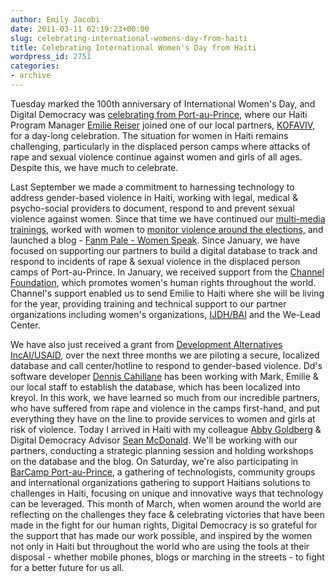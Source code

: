 ```yaml
---
author: Emily Jacobi
date: 2011-03-11 02:19:23+00:00
slug: celebrating-international-womens-day-from-haiti
title: Celebrating International Women's Day from Haiti
wordpress_id: 2751
categories:
- archive
---
```


Tuesday marked the 100th anniversary of International Women's Day, and Digital Democracy was [celebrating from Port-au-Prince](http://www.flickr.com/photos/digitaldemocracy/sets/72157626225210908/), where our Haiti Program Manager [Emilie Reiser](http://twitter.com/emreiser) joined one of our local partners, [KOFAVIV](http://kofaviv.org), for a day-long celebration.
The situation for women in Haiti remains challenging, particularly in the displaced person camps where attacks of rape and sexual violence continue against women and girls of all ages. Despite this, we have much to celebrate.

Last September we made a commitment to harnessing technology to address gender-based violence in Haiti, working with legal, medical & psycho-social providers to document, respond to and prevent sexual violence against women. Since that time we have continued our [multi-media trainings](http://www.flickr.com/photos/digitaldemocracy), worked with women to [monitor violence around the elections,](/archive/democracy-in-haiti-dd-workshop-with-haitian-women-in-port-au-prince-to-prepare-for-november-elections/) and launched a blog - [Fanm Pale - Women Speak](http://fanmpale.blogspot.com/).
Since January, we have focused on supporting our partners to build a digital database to track and respond to incidents of rape & sexual violence in the displaced person camps of Port-au-Prince. In January, we received support from the [Channel Foundation](http://www.channelfoundation.org/dd.html), which promotes women's human rights throughout the world. Channel's support enabled us to send Emilie to Haiti where she will be living for the year, providing training and technical support to our partner organizations including women's organizations, [IJDH/BAI](http://ijdh.org/) and the We-Lead Center.

We have also just received a grant from [Development Alternatives IncAI/USAID](http://www.dai.com/), over the next three months we are piloting a secure, localized database and call center/hotline to respond to gender-based violence. Dd's software developer [Dennis Cahillane](http://twitter.com/LinuxFan2718) has been working with Mark, Emilie & our local staff to establish the database, which has been localized into kreyol.
In this work, we have learned so much from our incredible partners, who have suffered from rape and violence in the camps first-hand, and put everything they have on the line to provide services to women and girls at risk of violence.
Today I arrived in Haiti with my colleague [Abby Goldberg](http://twitter.com/digiabby) & Digital Democracy Advisor [Sean McDonald](http://twitter.com/mcdapper). We'll be working with our partners, conducting a strategic planning session and holding workshops on the database and the blog. On Saturday, we're also participating in [BarCamp Port-au-Prince](http://http://loudandclearhaiti.wordpress.com/), a gathering of technologists, community groups and international organizations gathering to support Haitians solutions to challenges in Haiti, focusing on unique and innovative ways that technology can be leveraged.
This month of March, when women around the world are reflecting on the challenges they face & celebrating victories that have been made in the fight for our human rights, Digital Democracy is so grateful for the support that has made our work possible, and inspired by the women not only in Haiti but throughout the world who are using the tools at their disposal - whether mobile phones, blogs or marching in the streets - to fight for a better future for us all.
